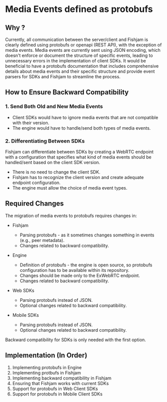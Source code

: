 # Media Events defined as protobufs

## Why ?
Currently, all communication between the server/client and Fishjam is clearly defined using protobufs or openapi (REST API), with the exception of media events.
Media events are currently sent using JSON encoding, which doesn't enforce or document the structure of specific events, leading to unnecessary errors in the implementation of client SDKs.
It would be beneficial to have a protobufs documentation that includes comprehensive details about media events and their specific structure and provide event parsers for SDKs and Fishjam to streamline the process.

## How to Ensure Backward Compatibility

### 1. Send Both Old and New Media Events
* Client SDKs would have to ignore media events that are not compatible with their version.
* The engine would have to handle/send both types of media events.


### 2. Differentiating Between SDKs
Fishjam can differentiate between SDKs by creating a WebRTC endpoint with a configuration that specifies what kind of media events should be handled/sent based on the client SDK version.

* There is no need to change the client SDK.
* Fishjam has to recognize the client version and create adequate endpoint configuration.
* The engine must allow the choice of media event types.

## Required Changes
The migration of media events to protobufs requires changes in:

* Fishjam
  * Parsing protobufs - as it sometimes changes something in events (e.g., peer metadata).
  * Changes related to backward compatibility.

* Engine
  * Definition of protobufs - the engine is open source, so protobufs configuration has to be available within its repository.
  * Changes should be made only to the ExWebRTC endpoint.
  * Changes related to backward compatibility.
  
* Web SDKs
  * Parsing protobufs instead of JSON.
  * Optional changes related to backward compatibility.

* Mobile SDKs
  * Parsing protobufs instead of JSON.
  * Optional changes related to backward compatibility.

Backward compatibility for SDKs is only needed with the first option.​

## Implementation (In Order)

1. Implementing protobufs in Engine
2. Implementing protbufs in Fishjam
3. Implementing backward compatibility in Fishjam
4. Ensuring that Fishjam works with current SDKs
5. Support for protobufs in Web Client SDKs
6. Support for protobufs in Mobile Client SDKs